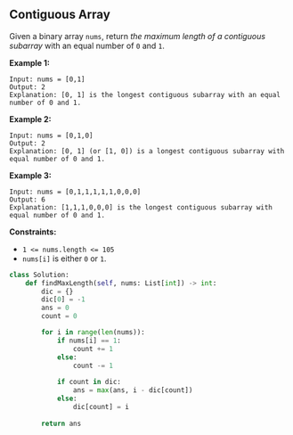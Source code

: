 ## Contiguous Array

Given a binary array `nums`, return *the maximum length of a contiguous subarray* with an equal number of `0` and `1`.

**Example 1:**

```
Input: nums = [0,1]
Output: 2
Explanation: [0, 1] is the longest contiguous subarray with an equal number of 0 and 1.
```

**Example 2:**

```
Input: nums = [0,1,0]
Output: 2
Explanation: [0, 1] (or [1, 0]) is a longest contiguous subarray with equal number of 0 and 1.
```

**Example 3:**

```
Input: nums = [0,1,1,1,1,1,0,0,0]
Output: 6
Explanation: [1,1,1,0,0,0] is the longest contiguous subarray with equal number of 0 and 1.
```
 

**Constraints:**

- `1 <= nums.length <= 105`
- `nums[i]` is either `0` or `1`.

```python
class Solution:
    def findMaxLength(self, nums: List[int]) -> int:
        dic = {}
        dic[0] = -1
        ans = 0
        count = 0

        for i in range(len(nums)):
            if nums[i] == 1:
                count += 1
            else:
                count -= 1
            
            if count in dic:
                ans = max(ans, i - dic[count])
            else:
                dic[count] = i
        
        return ans
```